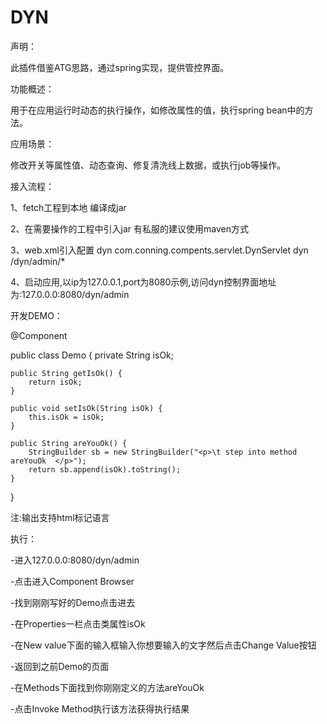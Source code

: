 # DYN
声明：

此插件借鉴ATG思路，通过spring实现，提供管控界面。

功能概述：

用于在应用运行时动态的执行操作，如修改属性的值，执行spring bean中的方法。

应用场景：

修改开关等属性值、动态查询、修复清洗线上数据，或执行job等操作。

接入流程：

1、fetch工程到本地 编译成jar 

2、在需要操作的工程中引入jar 有私服的建议使用maven方式

3、web.xml引入配置
<servlet>
		<servlet-name>dyn</servlet-name>
		<servlet-class>com.conning.compents.servlet.DynServlet</servlet-class>
</servlet>
<servlet-mapping>
		<servlet-name>dyn</servlet-name>
		<url-pattern>/dyn/admin/*</url-pattern>
</servlet-mapping>

4、启动应用,以ip为127.0.0.1,port为8080示例,访问dyn控制界面地址为:127.0.0.0:8080/dyn/admin

开发DEMO：

@Component

public class Demo {
	private String isOk;

	public String getIsOk() {
		return isOk;
	}

	public void setIsOk(String isOk) {
		this.isOk = isOk;
	}

	public String areYouOk() {
		StringBuilder sb = new StringBuilder("<p>\t step into method areYouOk  </p>");
		return sb.append(isOk).toString();
	}
}

注:输出支持html标记语言

执行：

-进入127.0.0.0:8080/dyn/admin

-点击进入Component Browser

-找到刚刚写好的Demo点击进去

-在Properties一栏点击类属性isOk

-在New value下面的输入框输入你想要输入的文字然后点击Change Value按钮

-返回到之前Demo的页面

-在Methods下面找到你刚刚定义的方法areYouOk

-点击Invoke Method执行该方法获得执行结果


